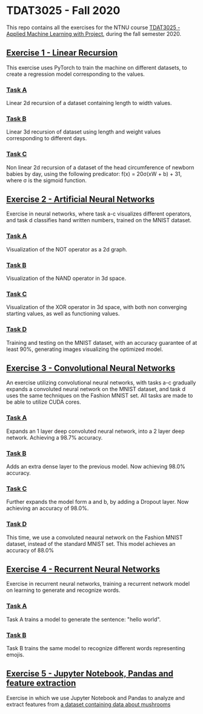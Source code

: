 # TDAT3025 - Fall 2020
This repo contains all the exercises for the NTNU course [TDAT3025 - Applied Machine Learning with Project](https://www.ntnu.no/studier/emner/TDAT3025#tab=omEmnet), during the fall semester 2020.
## [Exercise 1 - Linear Recursion](/Øving-1)
This exercise uses PyTorch to train the machine on different datasets, to create a regression model corresponding to the values.
### [Task A](/Øving-1/task-a.py)
Linear 2d recursion of a dataset containing length to width values.
### [Task B](/Øving-1/task-b.py)
Linear 3d recursion of dataset using length and weight values corresponding to different days.
### [Task C](/Øving-1/task-c.py)
Non linear 2d recursion of a dataset of the head circumference of newborn babies by day, using the following predicator: f(x) = 20σ(xW + b) + 31, where σ is the sigmoid function.
## [Exercise 2 - Artificial Neural Networks](/Øving-2)
Exercise in neural networks, where task a-c visualizes different operators, and task d classifies hand written numbers, trained on the MNIST dataset.
### [Task A](/Øving-2/task-a.py)
Visualization of the NOT operator as a 2d graph.
### [Task B](/Øving-2/task-b.py)
Visualization of the NAND operator in 3d space.
### [Task C](/Øving-2/task-c.py)
Visualization of the XOR operator in 3d space, with both non converging starting values, as well as functioning values.
### [Task D](/Øving-2/task-d.py)
Training and testing on the MNIST dataset, with an accuracy guarantee of at least 90%, generating images visualizing the optimized model.
## [Exercise 3 - Convolutional Neural Networks](/Øving-3)
An exercise utilizing convolutional neural networks, with tasks a-c gradually expands a convoluted neural network on the MNIST dataset, and task d uses the same techniques on the Fashion MNIST set. All tasks are made to be able to utilize CUDA cores.
### [Task A](/Øving-3/task-a.py)
Expands an 1 layer deep convoluted neural network, into a 2 layer deep network. Achieving a 98.7% accuracy.
### [Task B](/Øving-3/task-b.py)
Adds an extra dense layer to the previous model. Now achieving 98.0% accuracy.
### [Task C](/Øving-3/task-c.py)
Further expands the model form a and b, by adding a Dropout layer. Now achieving an accuracy of 98.0%.
### [Task D](/Øving-3/task-d.py)
This time, we use a convoluted neaural network on the Fashion MNIST dataset, instead of the standard MNIST set. This model achieves an accuracy of 88.0%
## [Exercise 4 - Recurrent Neural Networks](/Øving-4)
Exercise in recurrent neural networks, training a recurrent network model on learning to generate and recognize words.
### [Task A](/Øving-4/task-a.py)
Task A trains a model to generate the sentence: "hello world".
### [Task B](/Øving-4/task-b.py)
Task B trains the same model to recognize different words representing emojis.
## [Exercise 5 - Jupyter Notebook, Pandas and feature extraction](/Øving-5)
Exercise in which we use Jupyter Notebook and Pandas to analyze and extract features from [a dataset containing
data about mushrooms](https://archive.ics.uci.edu/ml/datasets/Mushroom)
